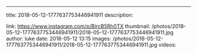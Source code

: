 ---
title: 2018-05-12-1777637753446941911
description: 

link: https://www.instagram.com/p/BircB5Rh0TX
thumbnail: /photos/2018-05-12-1777637753446941911/2018-05-12-1777637753446941911.jpg
author: luke
date: 2018-05-12 13:15
images: /photos/2018-05-12-1777637753446941911/2018-05-12-1777637753446941911.jpg
videos: 
